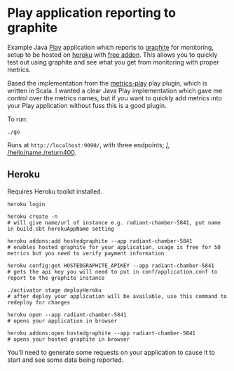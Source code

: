 # Play application reporting to graphite

Example Java [Play](https://www.playframework.com/) application which reports to [graphite](http://graphite.wikidot.com/)
for monitoring, setup to be hosted on [heroku](heroku.com) with [free addon](https://addons.heroku.com/hostedgraphite).
This allows you to quickly test out using graphite and see what you get from monitoring with proper metrics.

Based the implementation from the [metrics-play](https://github.com/kenshoo/metrics-play) play plugin, which is written in Scala.
I wanted a clear Java Play implementation which gave me control over the metrics names, but if you want to quickly add
metrics into your Play application without fuss this is a good plugin.

To run:

```
./go
```

Runs at `http://localhost:9090/`, with three endpoints; [/](http://localhost:9090/), [/hello/name](http://localhost:9090/hello/name),[/return400](http://localhost:9090/return400).

## Heroku

Requires Heroku toolkit installed.

```
heroku login

heroku create -n
# will give name/url of instance e.g. radiant-chamber-5841, put name in build.sbt herokuAppName setting

heroku addons:add hostedgraphite --app radiant-chamber-5841
# enables hosted graphite for your application, usage is free for 50 metrics but you need to verify payment information

heroku config:get HOSTEDGRAPHITE_APIKEY --app radiant-chamber-5841
# gets the api key you will need to put in conf/application.conf to report to the graphite instance

./activator stage deployHeroku
# after deploy your application will be available, use this command to redeploy for changes

heroku open --app radiant-chamber-5841
# opens your application in browser

heroku addons:open hostedgraphite --app radiant-chamber-5841
# opens your hosted graphite in browser
```

You'll need to generate some requests on your application to cause it to start and see some data being reported.
